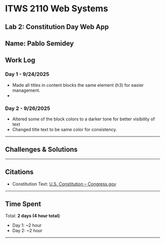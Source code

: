 # ITWS 2110 Web Systems  
## Lab 2: Constitution Day Web App  

**Name:** Pablo Semidey
---

## Work Log  

### Day 1 - 9/24/2025
- Made all titles in content blocks the same element (h3) for easier management.
- 

### Day 2 - 9/26/2025
- Altered some of the block colors to a darker tone for better visibility of text
- Changed title text to be same color for consistency.

---

## Challenges & Solutions  

---

## Citations  
- Constitution Text: [U.S. Constitution – Congress.gov](https://constitution.congress.gov/constitution/)  
 

---

## Time Spent  
Total: **2 days (4 hour total)**  
- Day 1: ~2 hour
- Day 2: ~2 hour  

---
